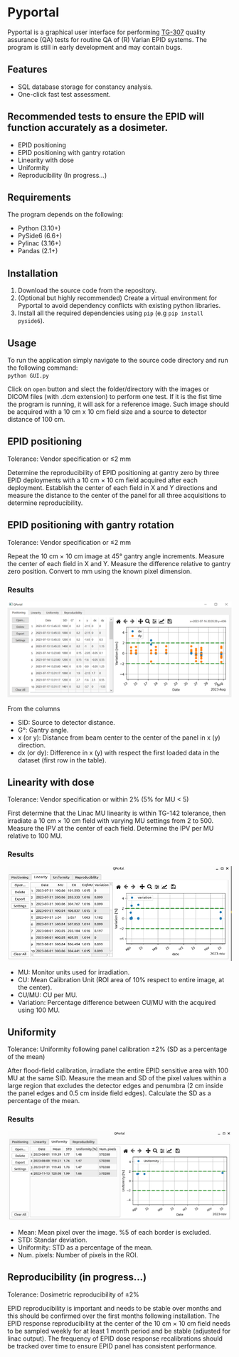 # Pyportal

Pyportal is a graphical user interface for performing [TG-307](https://doi.org/10.1002/mp.16536) quality assurance (QA) tests for routine QA of (R) Varian EPID systems.
The program is still in early development and may contain bugs.

## Features

* SQL database storage for constancy analysis.
* One-click fast test assessment.  

## Recommended tests to ensure the EPID will function accurately as a dosimeter.

* EPID positioning
* EPID positioning with gantry rotation
* Linearity with dose
* Uniformity
* Reproducibility (In progress...)

## Requirements

The program depends on the following:
* Python (3.10+)
* PySide6 (6.6+)
* Pylinac (3.16+)
* Pandas (2.1+)

## Installation

1. Download the source code from the repository.
2. (Optional but highly recommended) Create a virtual environment for Pyportal to avoid dependency conflicts
with existing python libraries.
3. Install all the required dependencies using `pip` (e.g `pip install pyside6`).

## Usage

To run the application simply navigate to the source code directory and run the following command:\
`python GUI.py`

Click on `open` button and slect the folder/directory with the images or DICOM files (with .dcm extension) to perform one test. If it is the fist time the program is running, it will ask for a reference image. Such image should be acquired with a 10 cm x 10 cm field size and a source to detector distance of 100 cm.

## EPID positioning

  Tolerance: Vendor specification or ≤2 mm

Determine the reproducibility of EPID positioning at gantry zero by three EPID deployments with a 10 cm × 10 cm field acquired after each deployment. Establish the center of each field in X and Y directions and measure the distance to the center of the panel for all three acquisitions to determine reproducibility.

## EPID positioning with gantry rotation

  Tolerance: Vendor specification or ≤2 mm

Repeat the 10 cm × 10 cm image at 45° gantry angle increments. Measure the center of each field in X and Y. Measure the difference relative to gantry zero position. Convert to mm using the known pixel dimension.

### Results

![Positioning](/docs/images/Positioning.PNG)

From the columns

* SID: Source to detector distance.
* G°: Gantry angle.
* x (or y): Distance from beam center to the center of the panel in x (y) direction.
* dx (or dy): Difference in x (y) with respect the first loaded data in the dataset (first row in the table).

## Linearity with dose

  Tolerance: Vendor specification or within 2% (5% for MU < 5)
  
First determine that the Linac MU linearity is within TG-142 tolerance, then irradiate a 10 cm × 10 cm field with varying MU settings from 2 to 500. Measure the IPV at the center of each field. Determine the IPV per MU relative to 100 MU.

### Results

![Positioning](/docs/images/Linearity_results.png)

* MU: Monitor units used for irradiation.
* CU: Mean Calibration Unit (ROI area of 10% respect to entire image, at the center).
* CU/MU: CU per MU.
* Variation: Percentage difference between CU/MU with the acquired using 100 MU.

## Uniformity

  Tolerance: Uniformity following panel calibration ±2% (SD as a percentage of the mean)
  
After flood-field calibration, irradiate the entire EPID sensitive area with 100 MU at the same SID. Measure the mean and SD of the pixel values within a large region that excludes the detector edges and penumbra (2 cm inside the panel edges and 0.5 cm inside field edges). Calculate the SD as a percentage of the mean.

### Results

![Positioning](/docs/images/Uniformity.png)

* Mean: Mean pixel over the image. %5 of each border is excluded.
* STD: Standar deviation.
* Uniformity: STD as a percentage of the mean.
* Num. pixels: Number of pixels in the ROI.

## Reproducibility (in progress...)

  Tolerance: Dosimetric reproducibility of ±2%
  
EPID reproducibility is important and needs to be stable over months and this should be confirmed over the first months following installation. The EPID response reproducibility at the center of the 10 cm × 10 cm field needs to be sampled weekly for at least 1 month period and be stable (adjusted for linac output). The frequency of EPID dose response recalibrations should be tracked over time to ensure EPID panel has consistent performance.
